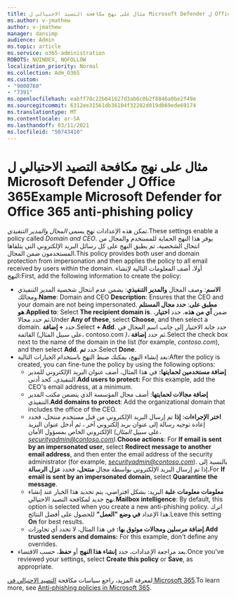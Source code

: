 ```yaml
---
title: مثال على نهج مكافحة التصيد الاحتيالي ل Microsoft Defender ل Office 365
ms.author: v-jmathew
author: v-jmathew
manager: dansimp
audience: Admin
ms.topic: article
ms.service: o365-administration
ROBOTS: NOINDEX, NOFOLLOW
localization_priority: Normal
ms.collection: Adm_O365
ms.custom:
- "9000760"
- "7391"
ms.openlocfilehash: eabff70c22b641627d3ab6c0b2f8846a0be2f49e
ms.sourcegitcommit: 6312ee31561db36104f32282d019d069ede69174
ms.translationtype: MT
ms.contentlocale: ar-SA
ms.lasthandoff: 03/11/2021
ms.locfileid: "50743410"
---
```

# <a name="example-microsoft-defender-for-office-365-anti-phishing-policy"></a><span data-ttu-id="35416-102">مثال على نهج مكافحة التصيد الاحتيالي ل Microsoft Defender ل Office 365</span><span class="sxs-lookup"><span data-stu-id="35416-102">Example Microsoft Defender for Office 365 anti-phishing policy</span></span>

<span data-ttu-id="35416-103">تمكن هذه الإعدادات نهج يسمى *المجال والمدير التنفيذي*.</span><span class="sxs-lookup"><span data-stu-id="35416-103">These settings enable a policy called *Domain and CEO*.</span></span> <span data-ttu-id="35416-104">يوفر هذا النهج الحماية للمستخدم والمجال من انتحال الشخصية، ثم يطبق النهج على كل رسائل البريد الإلكتروني التي يتلقاها المستخدمون ضمن المجال.</span><span class="sxs-lookup"><span data-stu-id="35416-104">This policy provides both user and domain protection from impersonation and then applies the policy to all email received by users within the domain.</span></span> <span data-ttu-id="35416-105">أولا، أضف المعلومات التالية لإنشاء النهج:</span><span class="sxs-lookup"><span data-stu-id="35416-105">First, add the following information to create the policy:</span></span>

- <span data-ttu-id="35416-106">**الاسم**: وصف المجال **والمدير التنفيذي**: يضمن عدم انتحال شخصية المدير التنفيذي ومجالك.</span><span class="sxs-lookup"><span data-stu-id="35416-106">**Name**: Domain and CEO **Description**: Ensures that the CEO and your domain are not being impersonated.</span></span>
  <span data-ttu-id="35416-107">**مطبق على**: **حدد مجال المستلم هو**.</span><span class="sxs-lookup"><span data-stu-id="35416-107">**Applied to**: Select **The recipient domain is**.</span></span> <span data-ttu-id="35416-108">ضمن **أي من هذه**، حدد **اختيار**، ثم حدد مجالا.</span><span class="sxs-lookup"><span data-stu-id="35416-108">Under **Any of these**, select **Choose**, and then select a domain.</span></span> <span data-ttu-id="35416-109">حدد **+ إضافة**.</span><span class="sxs-lookup"><span data-stu-id="35416-109">Select **+ Add**.</span></span> <span data-ttu-id="35416-110">حدد خانة الاختيار إلى جانب اسم المجال في القائمة (على سبيل المثال، contoso.com *)،* ثم حدد **إضافة**.</span><span class="sxs-lookup"><span data-stu-id="35416-110">Select the check box next to the name of the domain in the list (for example, *contoso.com*), and then select **Add**.</span></span> <span data-ttu-id="35416-111">حدد **تم**.</span><span class="sxs-lookup"><span data-stu-id="35416-111">Select **Done**.</span></span>
- <span data-ttu-id="35416-112">بعد إنشاء النهج، يمكنك ضبط النهج باستخدام الخيارات التالية:</span><span class="sxs-lookup"><span data-stu-id="35416-112">After the policy is created, you can fine-tune the policy by using the following options:</span></span>
  - <span data-ttu-id="35416-113">**إضافة مستخدمين لحمايتها:** في هذا المثال، أضف عنوان البريد الإلكتروني للمدير التنفيذي، كحد أدنى.</span><span class="sxs-lookup"><span data-stu-id="35416-113">**Add users to protect:** For this example, add the CEO's email address, at a minimum.</span></span>
  - <span data-ttu-id="35416-114">**إضافة مجالات لحمايتها**: أضف مجال المؤسسة الذي يتضمن مكتب المدير التنفيذي.</span><span class="sxs-lookup"><span data-stu-id="35416-114">**Add domains to protect**: Add the organizational domain that includes the office of the CEO.</span></span>
  - <span data-ttu-id="35416-115">**اختر الإجراءات**: **إذا** تم إرسال البريد الإلكتروني من قبل مستخدم منتحل، فحدد إعادة توجيه رسالة إلى عنوان بريد إلكتروني آخر ، ثم أدخل عنوان البريد الإلكتروني الخاص بمسؤول الأمان (على سبيل *المثال، securityadmin@contoso.com).*</span><span class="sxs-lookup"><span data-stu-id="35416-115">**Choose actions**: For **If email is sent by an impersonated user**, select **Redirect message to another email address**, and then enter the email address of the security administrator (for example, *securityadmin@contoso.com*).</span></span> <span data-ttu-id="35416-116">بالنسبة إلى إذا تم إرسال البريد الإلكتروني بواسطة مجال **منتحل،** فحدد **عزل الرسالة.**</span><span class="sxs-lookup"><span data-stu-id="35416-116">For **If email is sent by an impersonated domain**, select **Quarantine the message**.</span></span>
  - <span data-ttu-id="35416-117">**معلومات معلومات علبة** البريد: بشكل افتراضي، يتم تحديد هذا الخيار عند إنشاء نهج جديد لمكافحة التصيد الاحتيالي.</span><span class="sxs-lookup"><span data-stu-id="35416-117">**Mailbox intelligence**: By default, this option is selected when you create a new anti-phishing policy.</span></span> <span data-ttu-id="35416-118">اترك هذا الإعداد **في وضع "العمل"** للحصول على أفضل النتائج.</span><span class="sxs-lookup"><span data-stu-id="35416-118">Leave this setting **On** for best results.</span></span>
  - <span data-ttu-id="35416-119">**إضافة مرسلين ومجالات موثوق بها:** في هذا المثال، لا تحدد أي تجاوزات.</span><span class="sxs-lookup"><span data-stu-id="35416-119">**Add trusted senders and domains:** For this example, don't define any overrides.</span></span>
- <span data-ttu-id="35416-120">بعد مراجعة الإعدادات، حدد **إنشاء هذا النهج** أو **حفظ**، حسب الاقتضاء.</span><span class="sxs-lookup"><span data-stu-id="35416-120">Once you've reviewed your settings, select **Create this policy** or **Save**, as appropriate.</span></span>

<span data-ttu-id="35416-121">لمعرفة المزيد، راجع سياسات مكافحة [التصيد الاحتيالي في Microsoft 365](https://go.microsoft.com/fwlink/?linkid=2092235).</span><span class="sxs-lookup"><span data-stu-id="35416-121">To learn more, see [Anti-phishing policies in Microsoft 365](https://go.microsoft.com/fwlink/?linkid=2092235).</span></span>

